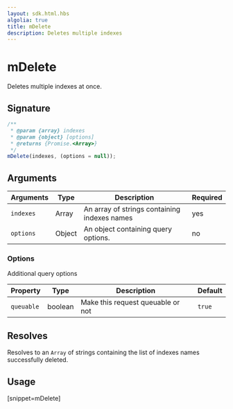 ```yaml
---
layout: sdk.html.hbs
algolia: true
title: mDelete
description: Deletes multiple indexes
---
```


# mDelete

Deletes multiple indexes at once.

## Signature

```javascript
/**
 * @param {array} indexes
 * @param {object} [options]
 * @returns {Promise.<Array>}
 */
mDelete(indexes, (options = null));
```

## Arguments

| Arguments | Type   | Description                                  | Required |
| --------- | ------ | -------------------------------------------- | -------- |
| `indexes` | Array  | An array of strings containing indexes names | yes      |
| `options` | Object | An object containing query options.          | no       |

### **Options**

Additional query options

| Property   | Type    | Description                       | Default |
| ---------- | ------- | --------------------------------- | ------- |
| `queuable` | boolean | Make this request queuable or not | `true`  |

## Resolves

Resolves to an `Array` of strings containing the list of indexes names successfully deleted.

## Usage

[snippet=mDelete]
